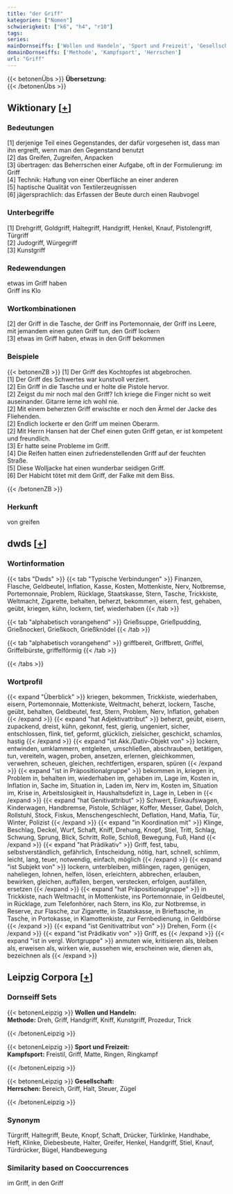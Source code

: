 ```yaml
---
title: "der Griff"
kategorien: ["Nomen"]
schwierigkeit: ["k6", "h4", "r10"]
tags:
series:
mainDornseiffs: ['Wollen und Handeln', 'Sport und Freizeit', 'Gesellschaft']
domainDornseiffs: ['Methode', 'Kampfsport', 'Herrschen']
url: "Griff"
---
```


{{< betonenÜbs >}}
**Übersetzung:**  
{{< /betonenÜbs >}}

## Wiktionary [[+](https://de.wiktionary.org/wiki/Griff)]

### Bedeutungen
[1] derjenige Teil eines Gegenstandes, der dafür vorgesehen ist, dass man ihn ergreift, wenn man den Gegenstand benutzt  
[2] das Greifen, Zugreifen, Anpacken  
[3] übertragen: das Beherrschen einer Aufgabe, oft in der Formulierung: im Griff  
[4] Technik: Haftung von einer Oberfläche an einer anderen  
[5] haptische Qualität von Textilerzeugnissen  
[6] jägersprachlich: das Erfassen der Beute durch einen Raubvogel  

### Unterbegriffe
[1] Drehgriff, Goldgriff, Haltegriff, Handgriff, Henkel, Knauf, Pistolengriff, Türgriff  
[2] Judogriff, Würgegriff  
[3] Kunstgriff  

### Redewendungen
etwas im Griff haben  
Griff ins Klo  

### Wortkombinationen
[2] der Griff in die Tasche, der Griff ins Portemonnaie, der Griff ins Leere, mit jemandem einen guten Griff tun, den Griff lockern  
[3] etwas im Griff haben, etwas in den Griff bekommen  

### Beispiele
{{< betonenZB >}}
[1] Der Griff des Kochtopfes ist abgebrochen.  
[1] Der Griff des Schwertes war kunstvoll verziert.  
[2] Ein Griff in die Tasche und er holte die Pistole hervor.  
[2] Zeigst du mir noch mal den Griff? Ich kriege die Finger nicht so weit auseinander. Gitarre lerne ich wohl nie.  
[2] Mit einem beherzten Griff erwischte er noch den Ärmel der Jacke des Fliehenden.  
[2] Endlich lockerte er den Griff um meinen Oberarm.  
[2] Mit Herrn Hansen hat der Chef einen guten Griff getan, er ist kompetent und freundlich.  
[3] Er hatte seine Probleme im Griff.  
[4] Die Reifen hatten einen zufriedenstellenden Griff auf der feuchten Straße.  
[5] Diese Wolljacke hat einen wunderbar seidigen Griff.  
[6] Der Habicht tötet mit dem Griff, der Falke mit dem Biss.  

{{< /betonenZB >}}
### Herkunft
von greifen  



## dwds [[+](https://www.dwds.de/wb/Griff)]

### Wortinformation
{{< tabs "Dwds" >}}
{{< tab "Typische Verbindungen" >}}
Finanzen, Flasche, Geldbeutel, Inflation, Kasse, Kosten, Mottenkiste, Nerv, Notbremse, Portemonnaie, Problem, Rücklage, Staatskasse, Stern, Tasche, Trickkiste, Weltmacht, Zigarette, behalten, beherzt, bekommen, eisern, fest, gehaben, geübt, kriegen, kühn, lockern, tief, wiederhaben
{{< /tab >}}

{{< tab "alphabetisch vorangehend" >}}
Grießsuppe, Grießpudding, Grießnockerl, Grießkoch, Grießknödel
{{< /tab >}}

{{< tab "alphabetisch vorangehend" >}}
griffbereit, Griffbrett, Griffel, Griffelbürste, griffelförmig
{{< /tab >}}

{{< /tabs >}}

### Wortprofil
{{< expand "Überblick" >}} kriegen, bekommen, Trickkiste, wiederhaben, eisern, Portemonnaie, Mottenkiste, Weltmacht, beherzt, lockern, Tasche, geübt, behalten, Geldbeutel, fest, Stern, Problem, Nerv, Inflation, gehaben {{< /expand >}}
{{< expand "hat Adjektivattribut" >}} beherzt, geübt, eisern, zupackend, dreist, kühn, gekonnt, fest, gierig, ungeniert, sicher, entschlossen, flink, tief, geformt, glücklich, zielsicher, geschickt, schamlos, hastig {{< /expand >}}
{{< expand "ist Akk./Dativ-Objekt von" >}} lockern, entwinden, umklammern, entgleiten, umschließen, abschrauben, betätigen, tun, vereiteln, wagen, proben, ansetzen, erlernen, gleichkommen, verwehren, scheuen, gleichen, rechtfertigen, ersparen, spüren {{< /expand >}}
{{< expand "ist in Präpositionalgruppe" >}} bekommen in, kriegen in, Problem in, behalten im, wiederhaben im, gehaben im, Lage im, Kosten in, Inflation in, Sache im, Situation in, Laden im, Nerv im, Kosten im, Situation im, Krise in, Arbeitslosigkeit in, Haushaltsdefizit in, Lage in, Leben in {{< /expand >}}
{{< expand "hat Genitivattribut" >}} Schwert, Einkaufswagen, Kinderwagen, Handbremse, Pistole, Schläger, Koffer, Messer, Gabel, Dolch, Rollstuhl, Stock, Fiskus, Menschengeschlecht, Deflation, Hand, Mafia, Tür, Winter, Polizist {{< /expand >}}
{{< expand "in Koordination mit" >}} Klinge, Beschlag, Deckel, Wurf, Schaft, Kniff, Drehung, Knopf, Stiel, Tritt, Schlag, Schwung, Sprung, Blick, Schritt, Rolle, Schloß, Bewegung, Fuß, Hand {{< /expand >}}
{{< expand "hat Prädikativ" >}} Griff, fest, tabu, selbstverständlich, gefährlich, Entscheidung, nötig, hart, schnell, schlimm, leicht, lang, teuer, notwendig, einfach, möglich {{< /expand >}}
{{< expand "ist Subjekt von" >}} lockern, unterbleiben, mißlingen, ragen, genügen, naheliegen, lohnen, helfen, lösen, erleichtern, abbrechen, erlauben, bewirken, gleichen, auffallen, bergen, verstecken, erfolgen, ausfällen, ersetzen {{< /expand >}}
{{< expand "hat Präpositionalgruppe" >}} in Trickkiste, nach Weltmacht, in Mottenkiste, ins Portemonnaie, in Geldbeutel, in Rücklage, zum Telefonhörer, nach Stern, ins Klo, zur Notbremse, in Reserve, zur Flasche, zur Zigarette, in Staatskasse, in Brieftasche, in Tasche, in Portokasse, in Klamottenkiste, zur Fernbedienung, in Geldbörse {{< /expand >}}
{{< expand "ist Genitivattribut von" >}} Drehen, Form {{< /expand >}}
{{< expand "ist Prädikativ von" >}} Griff, es {{< /expand >}}
{{< expand "ist in vergl. Wortgruppe" >}} anmuten wie, kritisieren als, bleiben als, erweisen als, wirken wie, aussehen wie, erscheinen wie, dienen als, bezeichnen als {{< /expand >}}

## Leipzig Corpora [[+](https://corpora.uni-leipzig.de/en/res?word=Griff&corpusId=deu_newscrawl-public_2018)]

### Dornseiff Sets
{{< betonenLeipzig >}}
**Wollen und Handeln:**  
**Methode:** Dreh, Griff, Handgriff, Kniff, Kunstgriff, Prozedur, Trick  

{{< /betonenLeipzig >}}


{{< betonenLeipzig >}}
**Sport und Freizeit:**  
**Kampfsport:** Freistil, Griff, Matte, Ringen, Ringkampf  

{{< /betonenLeipzig >}}


{{< betonenLeipzig >}}
**Gesellschaft:**  
**Herrschen:** Bereich, Griff, Halt, Steuer, Zügel  

{{< /betonenLeipzig >}}

### Synonym
Türgriff, Haltegriff, Beute, Knopf, Schaft, Drücker, Türklinke, Handhabe, Heft, Klinke, Diebesbeute, Halter, Greifer, Henkel, Handgriff, Stiel, Knauf, Türdrücker, Bügel, Handbewegung


### Similarity based on Cooccurrences
im Griff, in den Griff

